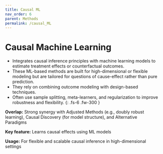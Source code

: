 ```yaml
---
title: Causal ML
nav_order: 6
parent: Methods
permalink: /causal_ML
---
```


# Causal Machine Learning

 - Integrates causal inference principles with machine learning models to estimate treatment effects or counterfactual outcomes.
 - These ML-based methods are built for high-dimensional or flexible modeling but are tailored for questions of cause-effect rather than pure prediction.
 - They rely on combining outcome modeling with design-based techniques.
 - Often use sample splitting, meta-learners, and regularization to improve robustness and flexibility.
{: .fs-6 .fw-300 }

**Overlap:**
Strong synergy with Adjusted Methods (e.g., doubly robust learning), Causal Discovery (for model structure), and Alternative Paradigms

**Key feature:**
Learns causal effects using ML models

**Usage:**
For flexible and scalable causal inference in high-dimensional settings
